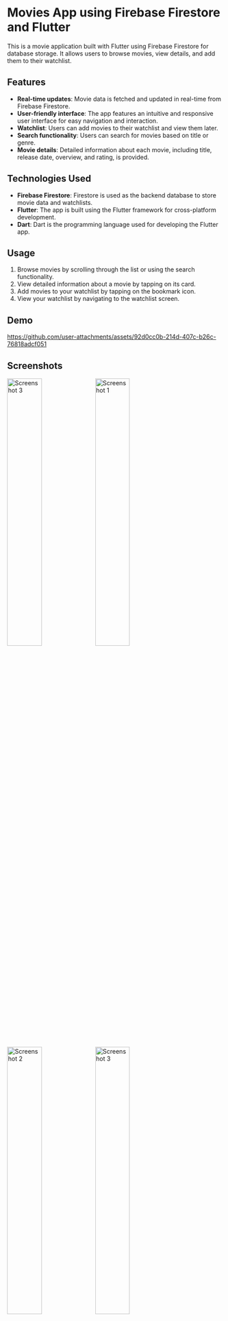 # Movies App using Firebase Firestore and Flutter

This is a movie application built with Flutter using Firebase Firestore for database storage. It allows users to browse movies, view details, and add them to their watchlist.

## Features

- **Real-time updates**: Movie data is fetched and updated in real-time from Firebase Firestore.
- **User-friendly interface**: The app features an intuitive and responsive user interface for easy navigation and interaction.
- **Watchlist**: Users can add movies to their watchlist and view them later.
- **Search functionality**: Users can search for movies based on title or genre.
- **Movie details**: Detailed information about each movie, including title, release date, overview, and rating, is provided.

## Technologies Used

- **Firebase Firestore**: Firestore is used as the backend database to store movie data and watchlists.
- **Flutter**: The app is built using the Flutter framework for cross-platform development.
- **Dart**: Dart is the programming language used for developing the Flutter app.
  
## Usage

1. Browse movies by scrolling through the list or using the search functionality.
2. View detailed information about a movie by tapping on its card.
3. Add movies to your watchlist by tapping on the bookmark icon.
4. View your watchlist by navigating to the watchlist screen.

## Demo 

https://github.com/user-attachments/assets/92d0cc0b-214d-407c-b26c-76818adcf051



## Screenshots
<img src="https://github.com/M-Tash/movies/assets/158067954/602f7169-6cf7-41f2-82b9-3afa43fdc6b3" alt="Screenshot 3" width="40%">
<img src="https://github.com/M-Tash/movies/assets/158067954/b66a7415-3d19-483f-bca0-ef9076b44b0a" alt="Screenshot 1" width="40%">
<img src="https://github.com/M-Tash/movies/assets/158067954/759ff72b-f705-4ad1-ae77-f98724e17e2b" alt="Screenshot 2" width="40%">
<img src="https://github.com/M-Tash/movies/assets/158067954/6175a5bb-82f3-4a20-a406-d8122d565975" alt="Screenshot 3" width="40%">


## Installation

- Clone the repository:

```bash
git clone https://github.com/M-Tash/movies.git

